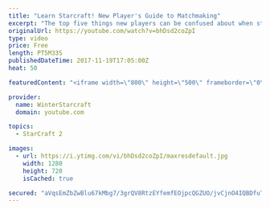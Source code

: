 ```yaml
---
title: "Learn Starcraft! New Player's Guide to Matchmaking"
excerpt: "The top five things new players can be confused about when starting off playing Starcraft 2!"
originalUrl: https://youtube.com/watch?v=bhDsd2coZpI
type: video
price: Free
length: PT5M33S
publishedDateTime: 2017-11-19T17:05:00Z
heat: 50

featuredContent: "<iframe width=\"800\" height=\"500\" frameborder=\"0\" src=\"https://www.youtube.com/embed/bhDsd2coZpI\" allow=\"accelerometer; autoplay; encrypted-media; gyroscope; picture-in-picture\" allowfullscreen></iframe>"

provider:
  name: WinterStarcraft
  domain: youtube.com

topics:
  - StarCraft 2

images:
  - url: https://i.ytimg.com/vi/bhDsd2coZpI/maxresdefault.jpg
    width: 1280
    height: 720
    isCached: true

secured: "aVqsEmZbZwBlu67kMbg7/3grQV8RtzEYfemfEOjpcQGZUO/jvCjnO4IQBDfuTFRUR81AzJ5DKqrGy7VEeOumD7g56VF6tC42C1x2GC+iGICNJDxgzqFT2wR3EYojPNMn6t6GgM43+HDDl3AkH5Tf9/t5/j+Eytvsy/flu2gaRUcUTLuHiCuCbxY4k7EKlJ3rDP+xQzbgzqDh7mXnzG9UcE/hIB9emfXUhI68LwAyx52jxTRZgm1V3dUJf0NQMnLJWTh54AekHndn/uTFWDN8LbHpvcqq2wS9r7mX0WnfgUtGL7wyEy43bgTDFF0JmQTAZu7kfiHEmiJKGHhFmPpoorvKT/TR/PVLH0rq8x4oakkVLVySwzPI7/rcD+Cz1rozK7LXMiQJxPSbgbPHyCR9c9q54xQOr0BSZ6C9kKIcDys=;oNG0T7LWZck7BC8dsSm5XA=="
---
```


